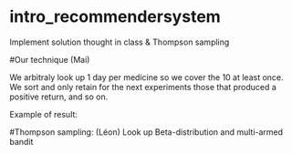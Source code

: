 # intro_recommendersystem

Implement solution thought in class & Thompson sampling

#Our technique (Mai)

We arbitraly look up 1 day per medicine so we cover the 10 at least once. 
We sort and only retain for the next experiments those that produced a positive return, and so on.

Example of result:


#Thompson sampling: (Léon)
Look up Beta-distribution and multi-armed bandit 
